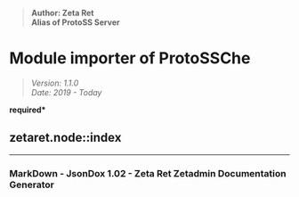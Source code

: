 > __Author: Zeta Ret__  
> __Alias of ProtoSS Server__  
# Module importer of ProtoSSChe  
> *Version: 1.1.0*  
> *Date: 2019 - Today*  

__required*__

## zetaret.node::index  


---  
### MarkDown - JsonDox 1.02 - Zeta Ret Zetadmin Documentation Generator